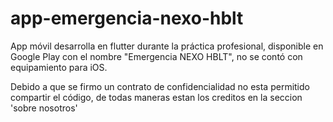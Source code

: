 # app-emergencia-nexo-hblt
App móvil desarrolla en flutter durante la práctica profesional, disponible en Google Play con el nombre "Emergencia NEXO HBLT", no se contó con equipamiento para iOS.

Debido a que se firmo un contrato de confidencialidad no esta permitido compartir el código, de todas maneras estan los creditos en la seccion 'sobre nosotros'

